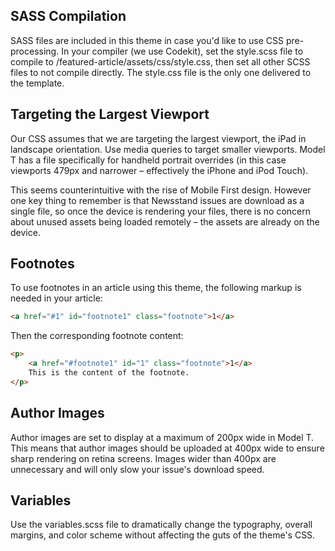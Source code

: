 ## SASS Compilation
SASS files are included in this theme in case you'd like to use CSS pre-processing. In your compiler (we use Codekit), set the style.scss file to compile to /featured-article/assets/css/style.css, then set all other SCSS files to not compile directly. The style.css file is the only one delivered to the template.

## Targeting the Largest Viewport
Our CSS assumes that we are targeting the largest viewport, the iPad in landscape orientation. Use media queries to target smaller viewports. Model T has a file specifically for handheld portrait overrides (in this case viewports 479px and narrower – effectively the iPhone and iPod Touch).

This seems counterintuitive with the rise of Mobile First design. However one key thing to remember is that Newsstand issues are download as a single file, so once the device is rendering your files, there is no concern about unused assets being loaded remotely – the assets are already on the device.

## Footnotes
To use footnotes in an article using this theme, the following markup is needed in your article:

```html
<a href="#1" id="footnote1" class="footnote">1</a>
```

Then the corresponding footnote content:

```html
<p>
	<a href="#footnote1" id="1" class="footnote">1</a>
	This is the content of the footnote.
</p>
```

## Author Images
Author images are set to display at a maximum of 200px wide in Model T. This means that author images should be uploaded at 400px wide to ensure sharp rendering on retina screens. Images wider than 400px are unnecessary and will only slow your issue's download speed.

## Variables
Use the variables.scss file to dramatically change the typography, overall margins, and color scheme without affecting the guts of the theme's CSS.


